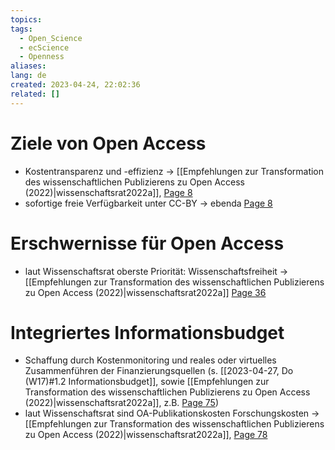 ```yaml
---
topics: 
tags:
  - Open_Science
  - ecScience
  - Openness
aliases: 
lang: de
created: 2023-04-24, 22:02:36
related: []
---
```


# Ziele von Open Access
- Kostentransparenz und -effizienz → [[Empfehlungen zur Transformation des wissenschaftlichen Publizierens zu Open Access (2022)|wissenschaftsrat2022a]], [Page 8](zotero://open-pdf/library/items/9ID7JDET?page=8&annotation=J7CF68XB) 
- sofortige freie Verfügbarkeit unter CC-BY → ebenda [Page 8](zotero://open-pdf/library/items/9ID7JDET?page=8&annotation=GURDAXHY)

# Erschwernisse für Open Access
- laut Wissenschaftsrat oberste Priorität: Wissenschaftsfreiheit  → [[Empfehlungen zur Transformation des wissenschaftlichen Publizierens zu Open Access (2022)|wissenschaftsrat2022a]] [Page 36](zotero://open-pdf/library/items/9ID7JDET?page=36&annotation=4WJP5MZZ) 

# Integriertes Informationsbudget
- Schaffung durch Kostenmonitoring und reales oder virtuelles Zusammenführen der Finanzierungsquellen (s. [[2023-04-27, Do (W17)#1.2 Informationsbudget]], sowie [[Empfehlungen zur Transformation des wissenschaftlichen Publizierens zu Open Access (2022)|wissenschaftsrat2022a]], z.B. [Page 75](zotero://open-pdf/library/items/9ID7JDET?page=75&annotation=XPJL4N4Q))
- laut Wissenschaftsrat sind OA-Publikationskosten Forschungskosten → [[Empfehlungen zur Transformation des wissenschaftlichen Publizierens zu Open Access (2022)|wissenschaftsrat2022a]], [Page 78](zotero://open-pdf/library/items/9ID7JDET?page=78&annotation=UMRTFFVW) 
